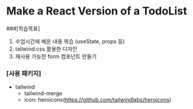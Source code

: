 # Make a React Version of a TodoList

###[학습목표]

1. 수업시간에 배운 내용 복습 (useState, props 등)
2. tailwind.css 활용한 디자인
3. 재사용 가능한 form 컴포넌트 만들기

### [사용 패키지]

-   tailwind
    -   tailwind-merge
    -   icon: heroicons(https://github.com/tailwindlabs/heroicons)
